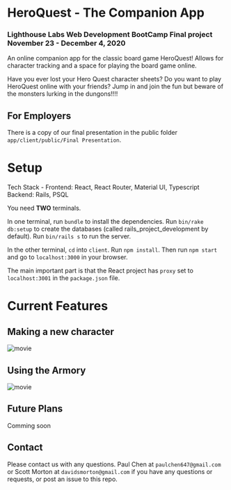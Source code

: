 # HeroQuest - The Companion App
### Lighthouse Labs Web Development BootCamp Final project November 23 - December 4, 2020

An online companion app for the classic board game HeroQuest! Allows for character tracking and a space for playing the board game online.

Have you ever lost your Hero Quest character sheets? Do you want to play HeroQuest online with your friends? Jump in and join the fun but beware of the monsters lurking in the dungons!!!!

## For Employers
There is a copy of our final presentation in the public folder `app/client/public/Final Presentation`.

# Setup

Tech Stack - Frontend: React, React Router, Material UI, Typescript
Backend: Rails, PSQL

You need **TWO** terminals.

In one terminal, run `bundle` to install the dependencies. Run `bin/rake db:setup` to create the databases (called rails_project_development by default). Run `bin/rails s` to run the server.

In the other terminal, `cd` into `client`. Run `npm install`. Then run `npm start` and go to `localhost:3000` in your browser.

The main important part is that the React project has `proxy` set to `localhost:3001` in the `package.json` file. 

# Current Features
## Making a new character
![movie](documents/New_Character.gif)

## Using the Armory
![movie](documents/Character_Armory.gif)


## Future Plans
Comming soon

## Contact

Please contact us with any questions. Paul Chen  at `paulchen647@gmail.com` or Scott Morton at `davidsmorton@gmail.com` if you have any questions or requests, or post an issue to this repo.
